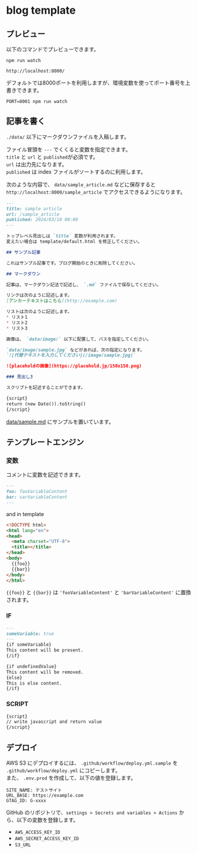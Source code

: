 # blog template

## プレビュー

以下のコマンドでプレビューできます。

```
npm run watch
```

`http://localhost:8000/`

デフォルトでは8000ポートを利用しますが、環境変数を使ってポート番号を上書きできます。

```
PORT=8001 npm run watch
```

## 記事を書く

`./data/` 以下にマークダウンファイルを入稿します。

ファイル冒頭を `---` でくくると変数を指定できます。  
`title` と `url` と `published`が必須です。  
`url` は出力先になります。  
`published` は index ファイルがソートするのに利用します。

次のような内容で、 `data/sample_article.md` などに保存すると `http://localhost:8000/sample_article` でアクセスできるようになります。

```markdown
---
title: sample article
url: /sample_article
published: 2024/03/18 00:00
---

トップレベル見出しは `title` 変数が利用されます。  
変えたい場合は template/default.html を修正してください。

## サンプル記事

これはサンプル記事です。ブログ開始のときに削除してください。

## マークダウン

記事は、マークダウン記法で記述し、 `.md` ファイルで保存してください。

リンクは次のように記述します。  
[アンカーテキストはこちら](http://example.com)

リストは次のように記述します。
* リスト1
* リスト2
* リスト3

画像は、 `data/image/` 以下に配置して、パスを指定してください。

`data/image/sample.jpg` などがあれば、次の指定になります。  
`![代替テキストを入力してください](/image/sample.jpg)`

![placeholdの画像](https://placehold.jp/150x150.png)

### 見出し3

スクリプトを記述することができます。

{script}
return (new Date()).toString()
{/script}
```

[data/sample.md](data/sample.md) にサンプルを置いています。  

## テンプレートエンジン

### 変数

コメントに変数を記述できます。

```markdown
---
foo: fooVariableContent
bar: varVariableContent
---
```

and in template

```html
<!DOCTYPE html>
<html lang="en">
<head>
  <meta charset="UTF-8">
  <title></title>
</head>
<body>
  {{foo}}
  {{bar}}
</body>
</html>
```

`{{foo}}` と `{{bar}}` は `'fooVariableContent'` と `'barVariableContent'` に置換されます。

### IF

```markdown
---
someVariable: true
---
{if someVariable}
This content will be present.
{/if}

{if undefinedValue}
This content will be removed.
{else}
This is else content.
{/if}
```

### SCRIPT

```markdown
{script}
// write javascript and return value
{/script}
```

## デプロイ

AWS S3 にデプロイするには、 `.github/workflow/deploy.yml.sample` を `.github/workflow/deploy.yml` にコピーします。  
また、 `.env.prod` を作成して、以下の値を登録します。

```
SITE_NAME: テストサイト
URL_BASE: https://example.com
GTAG_ID: G-xxxx
```

GitHub のリポジトリで、`settings > Secrets and variables > Actions` から、以下の変数を登録します。

* `AWS_ACCESS_KEY_ID`
* `AWS_SECRET_ACCESS_KEY_ID`
* `S3_URL`
